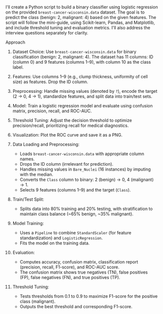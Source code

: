 I'll create a Python script to build a binary classifier using logistic regression on the provided `breast-cancer-wisconsin.data` dataset. The goal is to predict the class (benign: 2, malignant: 4) based on the given features. The script will follow the mini-guide, using Scikit-learn, Pandas, and Matplotlib, and include threshold tuning and evaluation metrics. I'll also address the interview questions separately for clarity.

 Approach
1. Dataset Choice: Use `breast-cancer-wisconsin.data` for binary classification (benign: 2, malignant: 4). The dataset has 11 columns: ID (column 0) and 9 features (columns 1–9), with column 10 as the class label.
2. Features: Use columns 1–9 (e.g., clump thickness, uniformity of cell size) as features. Drop the ID column.
3. Preprocessing: Handle missing values (denoted by `?`), encode the target (2 → 0, 4 → 1), standardize features, and split data into train/test sets.
4. Model: Train a logistic regression model and evaluate using confusion matrix, precision, recall, and ROC-AUC.
5. Threshold Tuning: Adjust the decision threshold to optimize precision/recall, prioritizing recall for medical diagnostics.
6. Visualization: Plot the ROC curve and save it as a PNG.

1. Data Loading and Preprocessing:
   - Loads `breast-cancer-wisconsin.data` with appropriate column names.
   - Drops the ID column (irrelevant for prediction).
   - Handles missing values in `Bare_Nuclei` (16 instances) by imputing with the median.
   - Converts the `Class` column to binary: 2 (benign) → 0, 4 (malignant) → 1.
   - Selects 9 features (columns 1–9) and the target (`Class`).

2. Train/Test Split:
   - Splits data into 80% training and 20% testing, with stratification to maintain class balance (~65% benign, ~35% malignant).

3. Model Training:
   - Uses a `Pipeline` to combine `StandardScaler` (for feature standardization) and `LogisticRegression`.
   - Fits the model on the training data.

4. Evaluation:
   - Computes accuracy, confusion matrix, classification report (precision, recall, F1-score), and ROC-AUC score.
   - The confusion matrix shows true negatives (TN), false positives (FP), false negatives (FN), and true positives (TP).

5. Threshold Tuning:
   - Tests thresholds from 0.1 to 0.9 to maximize F1-score for the positive class (malignant).
   - Outputs the best threshold and corresponding F1-score.
